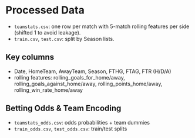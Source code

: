 # Processed Data

- `teamstats.csv`: one row per match with 5-match rolling features per side (shifted 1 to avoid leakage).
- `train.csv`, `test.csv`: split by Season lists.

## Key columns
- Date, HomeTeam, AwayTeam, Season, FTHG, FTAG, FTR (H/D/A)
- rolling features: rolling_goals_for_home/away, rolling_goals_against_home/away, rolling_points_home/away, rolling_win_rate_home/away


## Betting Odds & Team Encoding
- `teamstats_odds.csv`: odds probabilities + team dummies
- `train_odds.csv`, `test_odds.csv`: train/test splits
